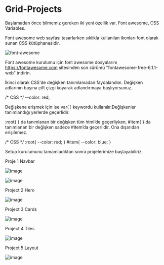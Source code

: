 # Grid-Projects

Başlamadan önce bilmemiz gereken iki yeni özellik var. Font awesome, CSS Variables. 

Font awesome web sayfası tasarlarken sıklıkla kullanılan ikonları font olarak sunan CSS kütüphanesidir.

![font-awesome](https://user-images.githubusercontent.com/102905227/167356133-41b08980-1c94-4b4f-a4f7-501337e1f6eb.png)

Font awesome kurulumu için font awesome dosyalarını https://fontawesome.com sitesinden son sürümü "fontawesome-free-6.1.1-web" indirin.

İkinci olarak CSS'de değişken tanımlamadan faydalandım. Değişken adlarının başına çift çizgi koyarak adlandırmaya başlıyorsunuz.

/* CSS */
 --color: red; 
 
Değişkene erişmek için ise var( ) keywordu kullanılır.Değişkenler tanımlandığı yerlerde geçerlidir.

:root{ } da tanımlanan bir değişken tüm html’de geçerliyken, #item{ } da tanımlanan bir değişken sadece #item’da geçerlidir. Ona dışarıdan erişilemez.

/* CSS */
:root{
  --color: red;
}
#item{
   --color: blue;
}

Setup kurulumunu tamamladıktan sonra projelerimize başlayabiliriz.

Proje 1 Navbar 

![image](https://user-images.githubusercontent.com/102905227/167357496-fc26e714-87dc-433b-acdf-d0be4d4c7582.png)

![image](https://user-images.githubusercontent.com/102905227/167357554-1a86895d-30e5-4884-ad94-e5d878a04b6f.png)




Project 2 Hero 

![image](https://user-images.githubusercontent.com/102905227/167357692-27c87777-5790-405d-bbc0-ccbadafb5ea2.png)




Project 3 Cards 

![image](https://user-images.githubusercontent.com/102905227/167357885-5706744b-8e17-4caa-846c-765d893ec3e6.png)




Project 4 Tiles 

![image](https://user-images.githubusercontent.com/102905227/167358127-03d78879-0ee7-4487-b9cc-eff128153e35.png)



Project 5 Layout

![image](https://user-images.githubusercontent.com/102905227/167358276-ab4c8c6b-218e-469b-be33-2d9027c9f7d5.png)
